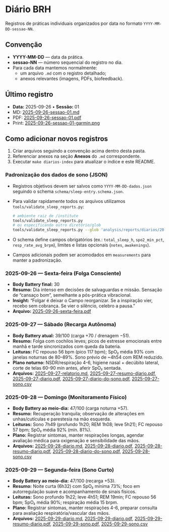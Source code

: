# Diário BRH

Registros de práticas individuais organizados por data no formato `YYYY-MM-DD-sessao-NN`.

## Convenção

- **YYYY-MM-DD** — data da prática.
- **sessao-NN** — número sequencial do registro no dia.
- Para cada data mantemos normalmente:
  - um arquivo `.md` com o registro detalhado;
  - anexos relevantes (imagens, PDFs, biofeedback).

## Último registro

- **Data:** 2025-09-26 • **Sessão:** 01
- MD: [2025-09-26-sessao-01.md](/analysis/reports/diarios/2025-09-26-sessao-01.md)
- PDF: [2025-09-26-sessao-01.pdf](/analysis/reports/diarios/2025-09-26-sessao-01.pdf)
- Print: [2025-09-26-sessao-01-garmin.png](/analysis/reports/diarios/2025-09-26-sessao-01-garmin.png)

## Como adicionar novos registros

1. Criar arquivos seguindo a convenção acima dentro desta pasta.
2. Referenciar anexos na seção **Anexos** do `.md` correspondente.
3. Executar `make diarios-index` para atualizar o índice e este README.

### Padronização dos dados de sono (JSON)

- Registros objetivos devem ser salvos como `YYYY-MM-DD-dados.json` seguindo o schema `schema/sleep-entry.schema.json`.
- Para validar rapidamente todos os arquivos utilizamos `tools/validate_sleep_reports.py`:

  ```bash
  # ambiente raiz de /institute
  tools/validate_sleep_reports.py
  # ou especificando outro diretório/glob
  tools/validate_sleep_reports.py --glob 'analysis/reports/diarios/2025-*-dados.json'
  ```
- O schema define campos obrigatórios (ex.: `total_sleep_h`, `spo2_min_pct`, `resp_rate_avg_brpm`), limites e listas opcionais (`notes`, `awakenings`).
- Campos adicionais podem ser acomodados em `measurements` para manter a padronização.

### 2025-09-26 — Sexta-feira (Folga Consciente)

- **Body Battery final:** 30
- **Resumo:** Dia intenso em decisões de salvaguardas e missão. Sensação de “cansaço bom”, semelhante a pós-prática vibracional.  
- **Insight:** “Folgar é deixar o Campo reorganizar. Se a inspiração vier, recebo sem cobrança. Se vier o silêncio, celebro a pausa.”
- **Arquivo:** [2025-09-26-sexta-feira.pdf](2025-09-26-sexta-feira.pdf)

### 2025-09-27 — Sábado (Recarga Autônoma)

- **Body Battery atual:** 39/100 (carga +70 / drenagem −51).
- **Resumo:** Folga com cochilos leves; picos de estresse emocionais entre manhã e tarde sincronizados com queda da bateria.
- **Leituras:** FC repouso 56 bpm (pico 117 bpm); SpO₂ média 93% com janelas noturnas de 80–89%. Sono prévio de ~4h54 com REM reduzido.
- **Plano noturno:** NSDR/respiração 4-6, higiene nasal + decúbito lateral, corte de telas 60–90 min antes, aferir SpO₂ sentada.  
- **Arquivos:** [2025-09-27-relatorio.md](2025-09-27-relatorio.md), [2025-09-27-resumo-diario.pdf](2025-09-27-resumo-diario.pdf), [2025-09-27-diario.pdf](2025-09-27-diario.pdf), [2025-09-27-diario-do-sono.pdf](2025-09-27-diario-do-sono.pdf), [2025-09-27-sono.csv](2025-09-27-sono.csv)

### 2025-09-28 — Domingo (Monitoramento Físico)

- **Body Battery ao meio-dia:** 47/100 (carga noturna +57).
- **Resumo:** Recuperação tranquila; observação de alterações em unhas/cutículas e parestesia na mão esquerda.
- **Leituras:** Sono 7h49 (profundo 1h20; REM 1h08; leve 5h21); FC repouso 57 bpm; SpO₂ média 92% (mín. 81%).
- **Plano:** Registrar sintomas, manter respirações longas, agendar avaliação médica para oxigenação e sensibilidade das mãos.
- **Arquivos:** [2025-09-28-diario.md](2025-09-28-diario.md), [2025-09-28-diario.pdf](2025-09-28-diario.pdf), [2025-09-28-resumo-diario.pdf](2025-09-28-resumo-diario.pdf), [2025-09-28-diario-do-sono.pdf](2025-09-28-diario-do-sono.pdf), [2025-09-28-sono.csv](2025-09-28-sono.csv)

### 2025-09-29 — Segunda-feira (Sono Curto)

- **Body Battery ao meio-dia:** 47/100 (recarga +53).
- **Resumo:** Noite curta (6h32) com SpO₂ mínima 73%; foco em autorregulação suave e acompanhamento de sinais físicos.
- **Leituras:** Sono profundo 1h22; leve 4h51; REM 19min; FC repouso 56 bpm; SpO₂ média 90%; respiração média 15 brpm.
- **Plano:** Registrar sintomas, manter respirações 4-6, preparar consulta para avaliação respiratória/vascular das mãos.
- **Arquivos:** [2025-09-29-diario.md](2025-09-29-diario.md), [2025-09-29-diario.pdf](2025-09-29-diario.pdf), [2025-09-29-resumo-diario.pdf](2025-09-29-resumo-diario.pdf), [2025-09-29-sono.pdf](2025-09-29-sono.pdf), [2025-09-29-sono.csv](2025-09-29-sono.csv)
